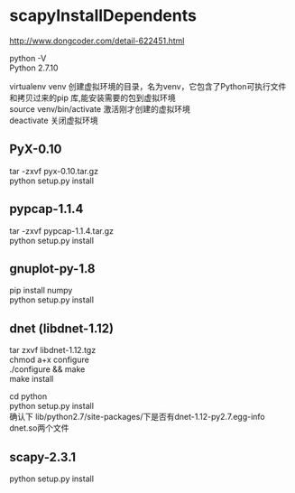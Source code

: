 # scapyInstallDependents

http://www.dongcoder.com/detail-622451.html  

python -V  
Python 2.7.10  

virtualenv venv 创建虚拟环境的目录，名为venv，它包含了Python可执行文件和拷贝过来的pip 库,能安装需要的包到虚拟环境   
source venv/bin/activate 激活刚才创建的虚拟环境  
deactivate 关闭虚拟环境  

## PyX-0.10
tar -zxvf pyx-0.10.tar.gz    
python setup.py install  
  
  
## pypcap-1.1.4  
tar -zxvf pypcap-1.1.4.tar.gz  
python setup.py install  
  
  
## gnuplot-py-1.8  
pip install numpy  
python setup.py install  
  
  
## dnet (libdnet-1.12)  
tar zxvf libdnet-1.12.tgz  
chmod a+x configure  
./configure && make  
make install  
  
cd python   
python setup.py install  
确认下 lib/python2.7/site-packages/下是否有dnet-1.12-py2.7.egg-info    dnet.so两个文件  
  
## scapy-2.3.1  
python setup.py install  
